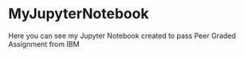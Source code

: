 # MyJupyterNotebook

Here you can see my Jupyter Notebook created to pass Peer Graded Assignment from IBM

